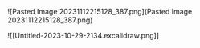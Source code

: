 
![Pasted Image 20231112215128_387.png](Pasted Image 20231112215128_387.png)

![[Untitled-2023-10-29-2134.excalidraw.png]]